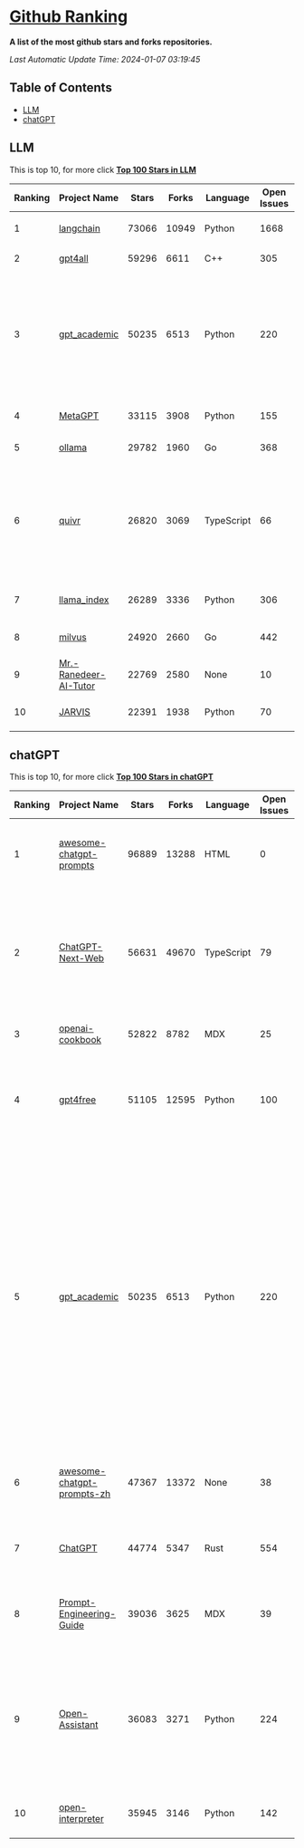 [Github Ranking](./README.md)
==========

**A list of the most github stars and forks repositories.**

*Last Automatic Update Time: 2024-01-07 03:19:45*

## Table of Contents
 * [LLM](#LLM)
 * [chatGPT](#chatGPT)

## LLM

This is top 10, for more click **[Top 100 Stars in LLM](Top100/LLM.md)**

| Ranking | Project Name | Stars | Forks | Language | Open Issues | Description | Last Commit |
| ------- | ------------ | ----- | ----- | -------- | ----------- | ----------- | ----------- |
| 1 | [langchain](https://github.com/langchain-ai/langchain) | 73066 | 10949 | Python | 1668 | ⚡ Building applications with LLMs through composability ⚡ | 2024-01-07T03:00:34Z |
| 2 | [gpt4all](https://github.com/nomic-ai/gpt4all) | 59296 | 6611 | C++ | 305 | gpt4all: open-source LLM chatbots that you can run anywhere | 2024-01-05T14:46:10Z |
| 3 | [gpt_academic](https://github.com/binary-husky/gpt_academic) | 50235 | 6513 | Python | 220 | 为ChatGPT/GLM提供实用化交互界面，特别优化论文阅读/润色/写作体验，模块化设计，支持自定义快捷按钮&函数插件，支持Python和C++等项目剖析&自译解功能，PDF/LaTex论文翻译&总结功能，支持并行问询多种LLM模型，支持chatglm2等本地模型。兼容文心一言, moss, llama2, rwkv, claude2, 通义千问, 书生, 讯飞星火等。 | 2024-01-06T13:54:41Z |
| 4 | [MetaGPT](https://github.com/geekan/MetaGPT) | 33115 | 3908 | Python | 155 | 🌟 The Multi-Agent Framework: Given one line Requirement, return PRD, Design, Tasks, Repo | 2024-01-06T15:40:49Z |
| 5 | [ollama](https://github.com/jmorganca/ollama) | 29782 | 1960 | Go | 368 | Get up and running with Llama 2 and other large language models locally | 2024-01-06T21:26:23Z |
| 6 | [quivr](https://github.com/StanGirard/quivr) | 26820 | 3069 | TypeScript | 66 | Your GenAI Second Brain 🧠  A personal productivity assistant (RAG) ⚡️🤖 Chat with your docs (PDF, CSV, ...)  & apps using Langchain, GPT 3.5 / 4 turbo, Private, Anthropic, VertexAI, Ollama, LLMs, that you can share with users !  Local & Private alternative to OpenAI GPTs & ChatGPT powered by retrieval-augmented generation  | 2024-01-06T19:47:20Z |
| 7 | [llama_index](https://github.com/run-llama/llama_index) | 26289 | 3336 | Python | 306 | LlamaIndex (formerly GPT Index) is a data framework for your LLM applications | 2024-01-07T03:15:22Z |
| 8 | [milvus](https://github.com/milvus-io/milvus) | 24920 | 2660 | Go | 442 | A cloud-native vector database, storage for next generation AI applications | 2024-01-07T03:04:13Z |
| 9 | [Mr.-Ranedeer-AI-Tutor](https://github.com/JushBJJ/Mr.-Ranedeer-AI-Tutor) | 22769 | 2580 | None | 10 | A GPT-4 AI Tutor Prompt for customizable personalized learning experiences. | 2023-11-18T21:18:14Z |
| 10 | [JARVIS](https://github.com/microsoft/JARVIS) | 22391 | 1938 | Python | 70 | JARVIS, a system to connect LLMs with ML community. Paper: https://arxiv.org/pdf/2303.17580.pdf | 2024-01-05T08:46:42Z |


## chatGPT

This is top 10, for more click **[Top 100 Stars in chatGPT](Top100/chatGPT.md)**

| Ranking | Project Name | Stars | Forks | Language | Open Issues | Description | Last Commit |
| ------- | ------------ | ----- | ----- | -------- | ----------- | ----------- | ----------- |
| 1 | [awesome-chatgpt-prompts](https://github.com/f/awesome-chatgpt-prompts) | 96889 | 13288 | HTML | 0 | This repo includes ChatGPT prompt curation to use ChatGPT better. | 2024-01-06T16:57:56Z |
| 2 | [ChatGPT-Next-Web](https://github.com/ChatGPTNextWeb/ChatGPT-Next-Web) | 56631 | 49670 | TypeScript | 79 | A cross-platform ChatGPT/Gemini UI (Web / PWA / Linux / Win / MacOS). 一键拥有你自己的跨平台 ChatGPT/Gemini 应用。 | 2024-01-07T03:11:14Z |
| 3 | [openai-cookbook](https://github.com/openai/openai-cookbook) | 52822 | 8782 | MDX | 25 | Examples and guides for using the OpenAI API | 2024-01-05T22:02:08Z |
| 4 | [gpt4free](https://github.com/xtekky/gpt4free) | 51105 | 12595 | Python | 100 | The official gpt4free repository \| various collection of powerful language models | 2024-01-05T09:49:53Z |
| 5 | [gpt_academic](https://github.com/binary-husky/gpt_academic) | 50235 | 6513 | Python | 220 | 为ChatGPT/GLM提供实用化交互界面，特别优化论文阅读/润色/写作体验，模块化设计，支持自定义快捷按钮&函数插件，支持Python和C++等项目剖析&自译解功能，PDF/LaTex论文翻译&总结功能，支持并行问询多种LLM模型，支持chatglm2等本地模型。兼容文心一言, moss, llama2, rwkv, claude2, 通义千问, 书生, 讯飞星火等。 | 2024-01-06T13:54:41Z |
| 6 | [awesome-chatgpt-prompts-zh](https://github.com/PlexPt/awesome-chatgpt-prompts-zh) | 47367 | 13372 | None | 38 | ChatGPT 中文调教指南。各种场景使用指南。学习怎么让它听你的话。 | 2023-12-06T17:31:31Z |
| 7 | [ChatGPT](https://github.com/lencx/ChatGPT) | 44774 | 5347 | Rust | 554 | 🔮 ChatGPT Desktop Application (Mac, Windows and Linux) | 2024-01-06T22:15:36Z |
| 8 | [Prompt-Engineering-Guide](https://github.com/dair-ai/Prompt-Engineering-Guide) | 39036 | 3625 | MDX | 39 | 🐙 Guides, papers, lecture, notebooks and resources for prompt engineering | 2024-01-04T22:17:40Z |
| 9 | [Open-Assistant](https://github.com/LAION-AI/Open-Assistant) | 36083 | 3271 | Python | 224 | OpenAssistant is a chat-based assistant that understands tasks, can interact with third-party systems, and retrieve information dynamically to do so. | 2024-01-06T18:47:41Z |
| 10 | [open-interpreter](https://github.com/KillianLucas/open-interpreter) | 35945 | 3146 | Python | 142 | A natural language interface for computers | 2024-01-06T23:04:57Z |

